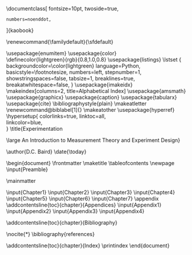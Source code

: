 
\documentclass[
	fontsize=10pt, 
	twoside=true, 
	
	
	numbers=noenddot, 
]{kaobook}

\renewcommand{\familydefault}{\sfdefault}


\usepackage{enumitem}
\usepackage{color}   
\definecolor{lightgreen}{rgb}{0.8,1.0,0.8}
\usepackage{listings}
\lstset
{ 
    backgroundcolor=\color{lightgreen}
    language=Python,
    basicstyle=\footnotesize,
    numbers=left,
    stepnumber=1,
    showstringspaces=false,
    tabsize=1,
    breaklines=true,
    breakatwhitespace=false,
}
\usepackage{imakeidx}
\makeindex[columns=2, title=Alphabetical Index]
\usepackage{amsmath}
\usepackage{graphicx}
\usepackage{caption}
\usepackage{tabularx}
\usepackage{cite}
\bibliographystyle{plain}
\makeatletter
\renewcommand\@biblabel[1]{}
\makeatother
\usepackage{hyperref}
\hypersetup{
    colorlinks=true, 
    linktoc=all,     
    linkcolor=blue,  
}
\title{Experimentation

 \large An Introduction to Measurement Theory and Experiment Design}

\author{D.C. Baird}
\date{\today}

\begin{document}
\frontmatter
\maketitle
\tableofcontents
\newpage
\input{Preamble} 

\mainmatter

\input{Chapter1}
\input{Chapter2}
\input{Chapter3}
\input{Chapter4}
\input{Chapter5}
\input{Chapter6}
\input{Chapter7}
\appendix
\addcontentsline{toc}{chapter}{Appendices}
\input{Appendix1}
\input{Appendix2}
\input{Appendix3}
\input{Appendix4}

\addcontentsline{toc}{chapter}{Bibliography}



\nocite{*}
\bibliography{references}


\addcontentsline{toc}{chapter}{Index}
\printindex
\end{document}
